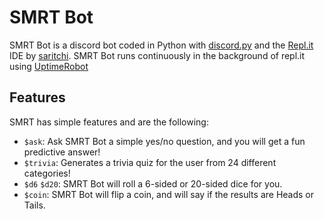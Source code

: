 # SMRT Bot

SMRT Bot is a discord bot coded in Python with [discord.py](https://discordpy.readthedocs.io/en/latest/) and the [Repl.it](https://repl.it/~) IDE by [saritchi](https://github.com/saritchi).
SMRT Bot runs continuously in the background of repl.it using [UptimeRobot](https://uptimerobot.com/)

## Features
SMRT has simple features and are the following:
* `$ask`: Ask SMRT Bot a simple yes/no question, and you will get a fun predictive answer!
* `$trivia`: Generates a trivia quiz for the user from 24 different categories!
* `$d6`  `$d20`: SMRT Bot will roll a 6-sided or 20-sided dice for you.
* `$coin`: SMRT Bot will flip a coin, and will say if the results are Heads or Tails.
